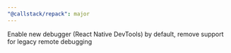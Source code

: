 ```yaml
---
"@callstack/repack": major
---
```


Enable new debugger (React Native DevTools) by default, remove support for legacy remote debugging
